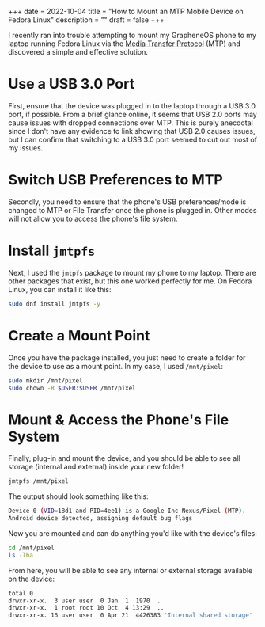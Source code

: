 +++
date = 2022-10-04
title = "How to Mount an MTP Mobile Device on Fedora Linux"
description = ""
draft = false
+++

I recently ran into trouble attempting to mount my GrapheneOS phone to my laptop
running Fedora Linux via the [Media Transfer
Protocol](https://en.wikipedia.org/wiki/Media_transfer_protocol) (MTP) and
discovered a simple and effective solution.

# Use a USB 3.0 Port

First, ensure that the device was plugged in to the laptop through a USB 3.0
port, if possible. From a brief glance online, it seems that USB 2.0 ports may
cause issues with dropped connections over MTP. This is purely anecdotal since I
don't have any evidence to link showing that USB 2.0 causes issues, but I can
confirm that switching to a USB 3.0 port seemed to cut out most of my issues.

# Switch USB Preferences to MTP

Secondly, you need to ensure that the phone's USB preferences/mode is changed
to MTP or File Transfer once the phone is plugged in. Other modes will not allow
you to access the phone's file system.

# Install `jmtpfs`

Next, I used the `jmtpfs` package to mount my phone to my laptop. There are
other packages that exist, but this one worked perfectly for me. On Fedora
Linux, you can install it like this:

```sh
sudo dnf install jmtpfs -y
```

# Create a Mount Point

Once you have the package installed, you just need to create a folder for the
device to use as a mount point. In my case, I used `/mnt/pixel`:

```sh
sudo mkdir /mnt/pixel
sudo chown -R $USER:$USER /mnt/pixel
```

# Mount & Access the Phone's File System

Finally, plug-in and mount the device, and you should be able to see all storage
(internal and external) inside your new folder!

```sh
jmtpfs /mnt/pixel
```

The output should look something like this:

```sh
Device 0 (VID=18d1 and PID=4ee1) is a Google Inc Nexus/Pixel (MTP).
Android device detected, assigning default bug flags
```

Now you are mounted and can do anything you'd like with the device's files:

```sh
cd /mnt/pixel
ls -lha
```

From here, you will be able to see any internal or external storage available on
the device:

```sh
total 0
drwxr-xr-x.  3 user user  0 Jan  1  1970  .
drwxr-xr-x.  1 root root 10 Oct  4 13:29  ..
drwxr-xr-x. 16 user user  0 Apr 21  4426383 'Internal shared storage'
```
